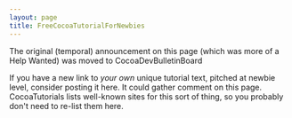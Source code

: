 ```yaml
---
layout: page
title: FreeCocoaTutorialForNewbies
---
```


The original (temporal) announcement on this page (which was more of a Help Wanted) was moved to CocoaDevBulletinBoard

If you have a new link to *your own* unique tutorial text, pitched at newbie level, consider posting it here. It could gather comment on this page. CocoaTutorials lists well-known sites for this sort of thing, so you probably don't need to re-list them here.

